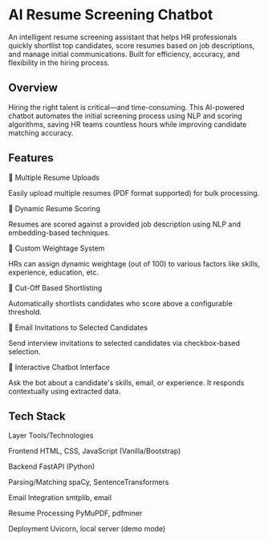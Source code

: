 # AI Resume Screening Chatbot
An intelligent resume screening assistant that helps HR professionals quickly shortlist top candidates, score resumes based on job descriptions, and manage initial communications. Built for efficiency, accuracy, and flexibility in the hiring process.

## Overview
Hiring the right talent is critical—and time-consuming. This AI-powered chatbot automates the initial screening process using NLP and scoring algorithms, saving HR teams countless hours while improving candidate matching accuracy.

## Features
🔹 Multiple Resume Uploads

Easily upload multiple resumes (PDF format supported) for bulk processing.

🔹 Dynamic Resume Scoring

Resumes are scored against a provided job description using NLP and embedding-based techniques.

🔹 Custom Weightage System

HRs can assign dynamic weightage (out of 100) to various factors like skills, experience, education, etc.

🔹 Cut-Off Based Shortlisting

Automatically shortlists candidates who score above a configurable threshold.

🔹 Email Invitations to Selected Candidates

Send interview invitations to selected candidates via checkbox-based selection.

🔹 Interactive Chatbot Interface

Ask the bot about a candidate's skills, email, or experience. It responds contextually using extracted data.

## Tech Stack
Layer	Tools/Technologies

Frontend	HTML, CSS, JavaScript (Vanilla/Bootstrap)

Backend	FastAPI (Python)

Parsing/Matching	spaCy, SentenceTransformers

Email Integration	smtplib, email

Resume Processing	PyMuPDF, pdfminer

Deployment	Uvicorn, local server (demo mode)
